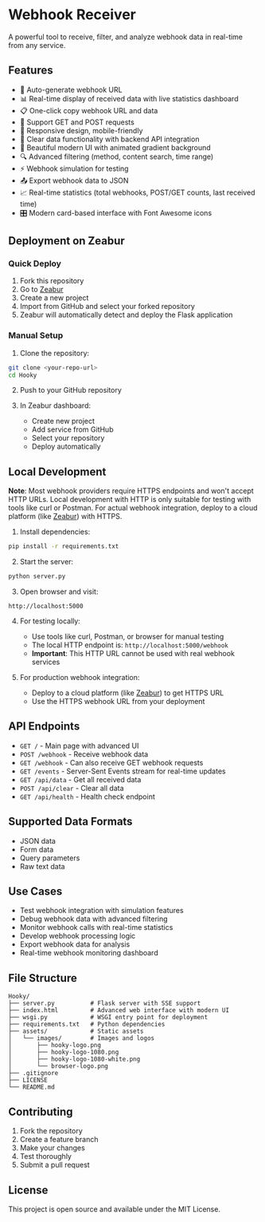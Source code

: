 # Webhook Receiver
A powerful tool to receive, filter, and analyze webhook data in real-time from any service.

## Features

- 🔗 Auto-generate webhook URL
- 📊 Real-time display of received data with live statistics dashboard  
- 📋 One-click copy webhook URL and data
- 🔄 Support GET and POST requests
- 📱 Responsive design, mobile-friendly
- 🧹 Clear data functionality with backend API integration
- 🎨 Beautiful modern UI with animated gradient background
- 🔍 Advanced filtering (method, content search, time range)
- ⚡ Webhook simulation for testing
- 📤 Export webhook data to JSON
- 📈 Real-time statistics (total webhooks, POST/GET counts, last received time)
- 🎛️ Modern card-based interface with Font Awesome icons

## Deployment on Zeabur

### Quick Deploy

1. Fork this repository
2. Go to [Zeabur](https://zeabur.com/referral?referralCode=stelladai1028)
3. Create a new project
4. Import from GitHub and select your forked repository
5. Zeabur will automatically detect and deploy the Flask application

### Manual Setup

1. Clone the repository:
```bash
git clone <your-repo-url>
cd Hooky
```

2. Push to your GitHub repository

3. In Zeabur dashboard:
   - Create new project
   - Add service from GitHub
   - Select your repository
   - Deploy automatically

## Local Development
**Note**: Most webhook providers require HTTPS endpoints and won't accept HTTP URLs. Local development with HTTP is only suitable for testing with tools like curl or Postman. For actual webhook integration, deploy to a cloud platform (like [Zeabur](https://zeabur.com/referral?referralCode=stelladai1028)) with HTTPS.

1. Install dependencies:
```bash
pip install -r requirements.txt
```

2. Start the server:
```bash
python server.py
```

3. Open browser and visit:
```
http://localhost:5000
```

4. For testing locally:
   - Use tools like curl, Postman, or browser for manual testing
   - The local HTTP endpoint is: `http://localhost:5000/webhook`
   - **Important**: This HTTP URL cannot be used with real webhook services

5. For production webhook integration:
   - Deploy to a cloud platform (like [Zeabur](https://zeabur.com/referral?referralCode=stelladai1028)) to get HTTPS URL
   - Use the HTTPS webhook URL from your deployment

## API Endpoints
- `GET /` - Main page with advanced UI
- `POST /webhook` - Receive webhook data
- `GET /webhook` - Can also receive GET webhook requests  
- `GET /events` - Server-Sent Events stream for real-time updates
- `GET /api/data` - Get all received data
- `POST /api/clear` - Clear all data
- `GET /api/health` - Health check endpoint

## Supported Data Formats
- JSON data
- Form data
- Query parameters
- Raw text data

## Use Cases
- Test webhook integration with simulation features
- Debug webhook data with advanced filtering
- Monitor webhook calls with real-time statistics
- Develop webhook processing logic
- Export webhook data for analysis
- Real-time webhook monitoring dashboard

## File Structure
```
Hooky/
├── server.py          # Flask server with SSE support
├── index.html         # Advanced web interface with modern UI
├── wsgi.py            # WSGI entry point for deployment
├── requirements.txt   # Python dependencies  
├── assets/            # Static assets
│   └── images/        # Images and logos
│       ├── hooky-logo.png
│       ├── hooky-logo-1080.png
│       ├── hooky-logo-1080-white.png
│       └── browser-logo.png
├── .gitignore
├── LICENSE
└── README.md
```

## Contributing
1. Fork the repository
2. Create a feature branch
3. Make your changes
4. Test thoroughly
5. Submit a pull request

## License
This project is open source and available under the MIT License.
